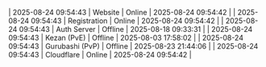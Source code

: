 | 2025-08-24 09:54:43 | Website | Online | 2025-08-24 09:54:42 |
| 2025-08-24 09:54:43 | Registration | Online | 2025-08-24 09:54:42 |
| 2025-08-24 09:54:43 | Auth Server | Offline | 2025-08-18 09:33:31 |
| 2025-08-24 09:54:43 | Kezan (PvE) | Offline | 2025-08-03 17:58:02 |
| 2025-08-24 09:54:43 | Gurubashi (PvP) | Offline | 2025-08-23 21:44:06 |
| 2025-08-24 09:54:43 | Cloudflare | Online | 2025-08-24 09:54:42 |
